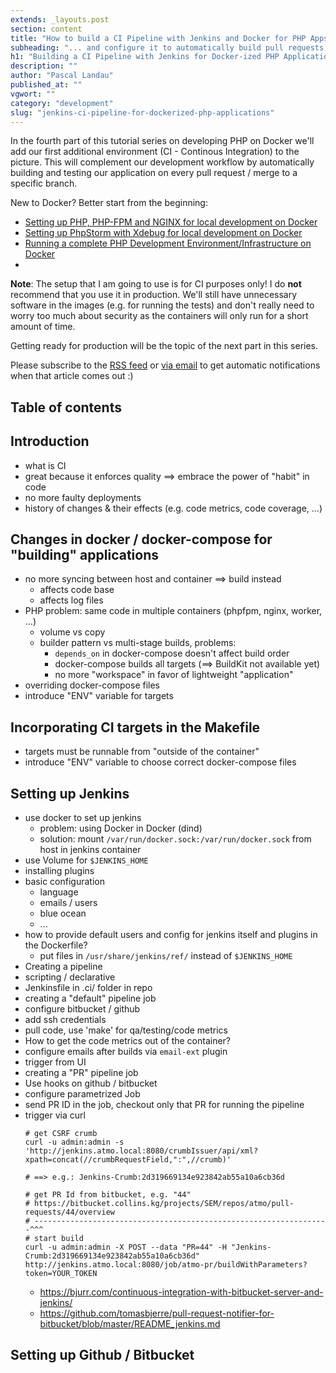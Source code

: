 ```yaml
---
extends: _layouts.post
section: content
title: "How to build a CI Pipeline with Jenkins and Docker for PHP Apps [Tutorial Part 4]"
subheading: "... and configure it to automatically build pull requests."
h1: "Building a CI Pipeline with Jenkins for Docker-ized PHP Applications"
description: ""
author: "Pascal Landau"
published_at: ""
vgwort: ""
category: "development"
slug: "jenkins-ci-pipeline-for-dockerized-php-applications"
---
```


In the fourth part of this tutorial series on developing PHP on Docker we'll add our first additional
environment (CI - Continous Integration) to the picture. This will complement our development workflow
by automatically building and testing our application on every pull request / merge to a specific branch.

New to Docker? Better start from the beginning:
- [Setting up PHP, PHP-FPM and NGINX for local development on Docker](/blog/php-php-fpm-and-nginx-on-docker-in-windows-10/)
- [Setting up PhpStorm with Xdebug for local development on Docker](/blog/setup-phpstorm-with-xdebug-on-docker/)
- [Running a complete PHP Development Environment/Infrastructure on Docker](/blog/running-complete-php-development-environment-on-docker/)
-

**Note**: The setup that I am going to use is for CI purposes only! I do **not** recommend that you use it
in production. We'll still have unnecessary software in the images (e.g. for running the tests) and don't really need to
worry too much about security as the containers will only run for a short amount of time.

Getting ready for production will be the topic of the next part in this series.

Please subscribe to the [RSS feed](/feed.xml) or [via email](#newsletter) to get automatic notifications when that article comes out :)

## Table of contents

## Introduction
- what is CI
- great because it enforces quality ==> embrace the power of "habit" in code
- no more faulty deployments
- history of changes & their effects (e.g. code metrics, code coverage, ...)

## Changes in docker / docker-compose for "building" applications
- no more syncing between host and container ==> build instead
  - affects code base
  - affects log files
- PHP problem: same code in multiple containers (phpfpm, nginx, worker, ...)
  - volume vs copy
  - builder pattern vs multi-stage builds, problems:
    - `depends_on` in docker-compose doesn't affect build order
    - docker-compose builds all targets (==> BuildKit not available yet)
    - no more "workspace" in favor of lightweight "application"
- overriding docker-compose files
- introduce "ENV" variable for targets

## Incorporating CI targets in the Makefile
- targets must be runnable from "outside of the container"
- introduce "ENV" variable to choose correct docker-compose files

## Setting up Jenkins
- use docker to set up jenkins
  - problem: using Docker in Docker (dind)
  - solution: mount `/var/run/docker.sock:/var/run/docker.sock` from host in jenkins container
- use Volume for `$JENKINS_HOME`
- installing plugins
- basic configuration
  - language
  - emails / users
  - blue ocean
  - ...
- how to provide default users and config for jenkins itself and plugins in the Dockerfile?
  - put files in `/usr/share/jenkins/ref/` instead of `$JENKINS_HOME`
- Creating a pipeline
 - scripting / declarative
 - Jenkinsfile in .ci/ folder in repo
- creating a "default" pipeline job
 - configure bitbucket / github
 - add ssh credentials
 - pull code, use 'make' for qa/testing/code metrics
 - How to get the code metrics out of the container? 
 - configure emails after builds via `email-ext` plugin
 - trigger from UI
- creating a "PR" pipeline job
 - Use hooks on github / bitbucket
 - configure parametrized Job
 - send PR ID in the job, checkout only that PR for running the pipeline
 - trigger via curl
   ````
   # get CSRF crumb
   curl -u admin:admin -s 'http://jenkins.atmo.local:8080/crumbIssuer/api/xml?xpath=concat(//crumbRequestField,":",//crumb)'
   
   # ==> e.g.: Jenkins-Crumb:2d319669134e923842ab55a10a6cb36d
   
   # get PR Id from bitbucket, e.g. "44"
   # https://bitbucket.collins.kg/projects/SEM/repos/atmo/pull-requests/44/overview
   # ------------------------------------------------------------------^^^
   # start build
   curl -u admin:admin -X POST --data "PR=44" -H "Jenkins-Crumb:2d319669134e923842ab55a10a6cb36d" http://jenkins.atmo.local:8080/job/atmo-pr/buildWithParameters?token=YOUR_TOKEN
   ````
   - https://bjurr.com/continuous-integration-with-bitbucket-server-and-jenkins/
   - https://github.com/tomasbjerre/pull-request-notifier-for-bitbucket/blob/master/README_jenkins.md

## Setting up Github / Bitbucket
 
